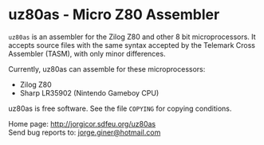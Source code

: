 uz80as - Micro Z80 Assembler
============================

`uz80as` is an assembler for the Zilog Z80 and other 8 bit microprocessors.
It accepts source files with the same syntax accepted by the Telemark Cross
Assembler (TASM), with only minor differences.

Currently, uz80as can assemble for these microprocessors:
  - Zilog Z80
  - Sharp LR35902 (Nintendo Gameboy CPU)

uz80as is free software. See the file `COPYING` for copying conditions.

Home page: http://jorgicor.sdfeu.org/uz80as  
Send bug reports to: jorge.giner@hotmail.com

